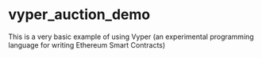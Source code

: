 # vyper_auction_demo
This is a very basic example of using Vyper (an experimental programming language for writing Ethereum Smart Contracts)
